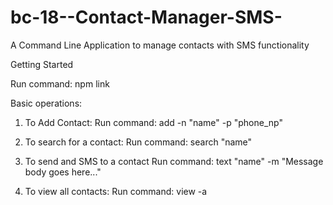 # bc-18--Contact-Manager-SMS-
A Command Line Application to manage contacts with SMS functionality

Getting Started

Run command: 
	npm link

Basic operations:

1. To Add Contact:
  Run command: add -n "name" -p "phone_np"
  
2. To search for a contact:
  Run command: search "name"

3. To send and SMS to a contact
  Run command: text "name" -m "Message body goes here..."
  
4. To view all contacts:
  Run command: view -a
  